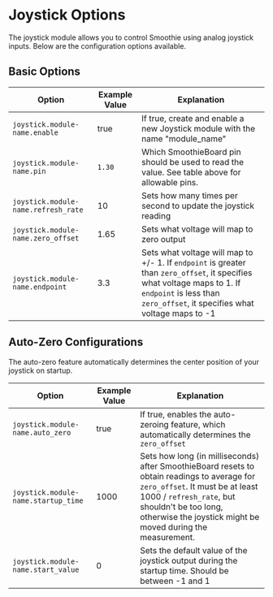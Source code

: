 
# Joystick Options

The joystick module allows you to control Smoothie using analog joystick inputs. Below are the configuration options available.

## Basic Options

| Option | Example Value | Explanation |
| ------ | ------------- | ----------- |
| `joystick.module-name.enable` | true | If true, create and enable a new Joystick module with the name "module_name" |
| `joystick.module-name.pin`| `1.30` | Which SmoothieBoard pin should be used to read the value. See table above for allowable pins. |
| `joystick.module-name.refresh_rate` | 10 | Sets how many times per second to update the joystick reading |
| `joystick.module-name.zero_offset` | 1.65 | Sets what voltage will map to zero output |
| `joystick.module-name.endpoint` | 3.3 | Sets what voltage will map to +/- 1. If `endpoint` is greater than `zero_offset`, it specifies what voltage maps to 1. If `endpoint` is less than `zero_offset`, it specifies what voltage maps to -1 |

## Auto-Zero Configurations

The auto-zero feature automatically determines the center position of your joystick on startup.

| Option | Example Value | Explanation |
| ------ | ------------- | ----------- |
| `joystick.module-name.auto_zero` | true | If true, enables the auto-zeroing feature, which automatically determines the `zero_offset` |
| `joystick.module-name.startup_time` | 1000 | Sets how long (in milliseconds) after SmoothieBoard resets to obtain readings to average for `zero_offset`. It must be at least 1000 / `refresh_rate`, but shouldn't be too long, otherwise the joystick might be moved during the measurement. |
| `joystick.module-name.start_value` | 0 | Sets the default value of the joystick output during the startup time. Should be between -1 and 1 |
